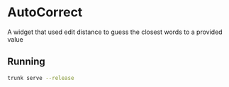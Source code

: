 # AutoCorrect

A widget that used edit distance to guess the closest words to a provided value

## Running
```bash
trunk serve --release
```